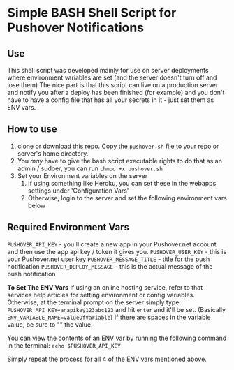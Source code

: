# Simple BASH Shell Script for Pushover Notifications 

## Use
This shell script was developed mainly for use on server deployments where environment variables are set (and the server doesn't turn off and lose them)  The nice part is that this script can live on a production server and notify you after a deploy has been finished (for example) and you don't have to have a config file that has all your secrets in it - just set them as ENV vars. 

## How to use 
1. clone or download this repo.  Copy the `pushover.sh` file to your repo or server's home directory. 
2. You *may* have to give the bash script executable rights to do that as an admin / sudoer, you can run `chmod +x pushover.sh`
3. Set your Environment variables on the server
   1. If using something like Heroku, you can set these in the webapps settings under 'Configuration Vars'
   2. Otherwise, login to the server and set the following environment vars below


## Required Environment Vars
`PUSHOVER_API_KEY` - you'll create a new app in your Pushover.net account and then use the app api key / token it gives you. 
`PUSHOVER_USER_KEY` - this is your Pushover.net user key
`PUSHOVER_MESSAGE_TITLE` - title for the push notification
`PUSHOVER_DEPLOY_MESSAGE` - this is the actual message of the push notification

**To Set The ENV Vars** 
If using an online hosting service, refer to that services help articles for setting environment or config variables.  Otherwise, at the terminal prompt on the server simply type:
`PUSHOVER_API_KEY=anapikey123abc123` and hit `enter` and it'll be set. (Basically `ENV_VARIABLE_NAME=valueOfVariable`)  If there are spaces in the variable value, be sure to "" the value.

You can view the contents of an ENV var by running the following command in the terminal:
`echo $PUSHOVER_API_KEY` 

Simply repeat the process for all 4 of the ENV vars mentioned above.  

